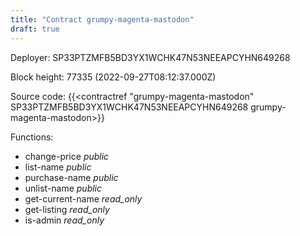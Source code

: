```yaml
---
title: "Contract grumpy-magenta-mastodon"
draft: true
---
```

Deployer: SP33PTZMFB5BD3YX1WCHK47N53NEEAPCYHN649268


 



Block height: 77335 (2022-09-27T08:12:37.000Z)

Source code: {{<contractref "grumpy-magenta-mastodon" SP33PTZMFB5BD3YX1WCHK47N53NEEAPCYHN649268 grumpy-magenta-mastodon>}}

Functions:

* change-price _public_
* list-name _public_
* purchase-name _public_
* unlist-name _public_
* get-current-name _read_only_
* get-listing _read_only_
* is-admin _read_only_
